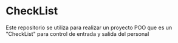 # CheckList
Este repositorio se utiliza para realizar un proyecto POO que es un "CheckList" para control de entrada y salida del personal
